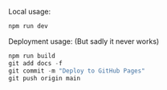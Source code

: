 Local usage:

```powershell
npm run dev
```

Deployment usage: (But sadly it never works)

```powershell
npm run build
git add docs -f
git commit -m "Deploy to GitHub Pages"
git push origin main
```
